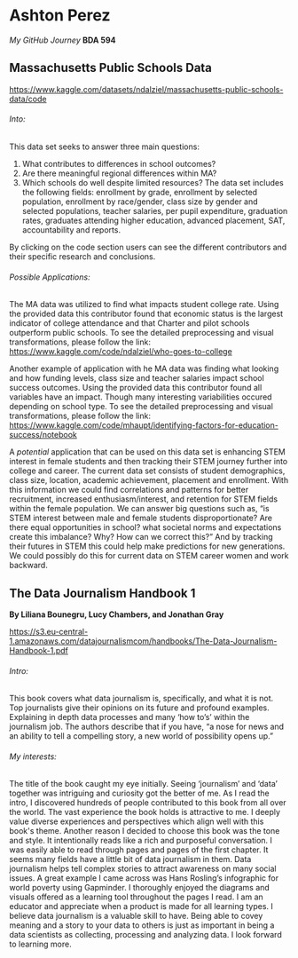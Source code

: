 # Ashton Perez
*My GitHub Journey*
**BDA 594**







## Massachusetts Public Schools Data
https://www.kaggle.com/datasets/ndalziel/massachusetts-public-schools-data/code

###### Into:
This data set seeks to answer three main questions: 
1. What contributes to differences in school outcomes?
2. Are there meaningful regional differences within MA?
3. Which schools do well despite limited resources?
The data set includes the following fields: enrollment by grade, enrollment by selected population, enrollment by race/gender, class size by gender and selected populations, teacher salaries, per pupil expenditure, graduation rates, graduates attending higher education, advanced placement, SAT, accountability and reports.

By clicking on the code section users can see the different contributors and their specific research and conclusions. 

###### Possible Applications: 

The MA data was utilized to find what impacts student college rate. Using the provided data this contributor found that economic status is the largest indicator of college attendance and that Charter and pilot schools outperform public schools. To see the detailed preprocessing and visual transformations, please follow the link: https://www.kaggle.com/code/ndalziel/who-goes-to-college 

Another example of application with he MA data was finding what looking and how funding levels, class size and teacher salaries impact school success outcomes. Using the provided data this contributor found all variables have an impact. Though many interesting variabilities occured depending on school type. To see the detailed preprocessing and visual transformations, please follow the link: https://www.kaggle.com/code/mhaupt/identifying-factors-for-education-success/notebook 

A *potential* application that can be used on this data set is enhancing STEM interest in female students and then tracking their STEM journey further into college and career. The current data set consists of student demographics, class size, location, academic achievement, placement and enrollment. With this information we could find correlations and patterns for better recruitment, increased enthusiasm/interest, and retention for STEM fields within the female population. We can answer big questions such as, “is STEM interest between male and female students disproportionate? Are there equal opportunities in school? what societal norms and expectations create this imbalance? Why? How can we correct this?” And by tracking their futures in STEM this could help make predictions for new generations. We could possibly do this for current data on STEM career women and work backward.







## The Data Journalism Handbook 1
**By Liliana Bounegru, Lucy Chambers, and Jonathan Gray**

https://s3.eu-central-1.amazonaws.com/datajournalismcom/handbooks/The-Data-Journalism-Handbook-1.pdf 

###### Intro: 
This book covers what data journalism is, specifically, and what it is not. Top journalists give their opinions on its future and profound examples. Explaining in depth data processes and many ‘how to’s’ within the journalism job. The authors describe that if you have, “a nose for news and an ability to tell a compelling story, a new world of possibility opens up.”

###### My interests: 
The title of the book caught my eye initially. Seeing ‘journalism’ and ‘data’ together was intriguing and curiosity got the better of me. As I read the intro, I discovered hundreds of people contributed to this book from all over the world. The vast experience the book holds is attractive to me. I deeply value diverse experiences and perspectives which align well with this book's theme. Another reason I decided to choose this book was the tone and style. It intentionally reads like a rich and purposeful conversation. I was easily able to read through pages and pages of the first chapter. It seems many fields have a little bit of data journalism in them. Data journalism helps tell complex stories to attract awareness on many social issues. A great example I came across was Hans Rosling’s infographic for world poverty using Gapminder. I thoroughly enjoyed the diagrams and visuals offered as a learning tool throughout the pages I read. I am an educator and appreciate when a product is made for all learning types. I believe data journalism is a valuable skill to have. Being able to covey meaning and a story to your data to others is just as important in being a data scientists as collecting, processing and analyzing data. I look forward to learning more.


